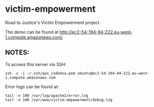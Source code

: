 victim-empowerment
==================

Road to Justice's Victim Empowerment project.

The demo can be found at http://ec2-54-194-94-222.eu-west-1.compute.amazonaws.com/


NOTES:
------
To access this server via SSH:

    ssh -v -i ~/.ssh/aws_code4sa.pem ubuntu@ec2-54-194-94-222.eu-west-1.compute.amazonaws.com

Error logs can be found at:

    tail -n 100 /var/log/apache2/error.log
    tail -n 100 /var/www/victim-empowerment/debug.log